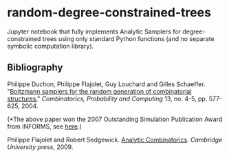 # random-degree-constrained-trees
Jupyter notebook that fully implements Analytic Samplers for degree-constrained trees using only standard Python functions (and no separate symbolic computation library).

## Bibliography

Philippe Duchon, Philippe Flajolet, Guy Louchard and Gilles Schaeffer. "[Boltzmann samplers for the random generation of combinatorial structures.](http://algo.inria.fr/flajolet/Publications/DuFlLoSc04.pdf)" *Combinatorics, Probability and Computing* 13, no. 4-5, pp. 577-625, 2004.

(*The above paper won the 2007 Outstanding Simulation Publication Award from INFORMS, see [here](https://www.informs.org/Recognizing-Excellence/Community-Prizes/Simulation-Society/Outstanding-Simulation-Publication-Award).)

Philippe Flajolet and Robert Sedgewick. [Analytic Combinatorics](http://algo.inria.fr/flajolet/Publications/book.pdf). *Cambridge University press*, 2009.
